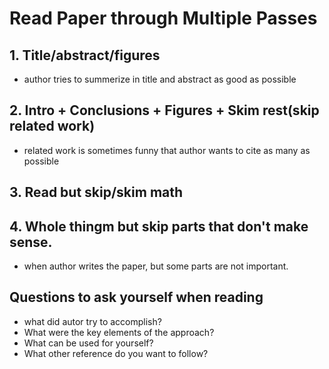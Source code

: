 # Read Paper through Multiple Passes

## 1. Title/abstract/figures
- author tries to summerize in title and abstract as good as possible

## 2. Intro + Conclusions + Figures + Skim rest(skip related work)
- related work is sometimes funny that author wants to cite as many as possible

## 3. Read but skip/skim math

## 4. Whole thingm but skip parts that don't make sense.
- when author writes the paper, but some parts are not important.

## Questions to ask yourself when reading
- what did autor try to accomplish?
- What were the key elements of the approach?
- What can be used for yourself?
- What other reference do you want to follow?
